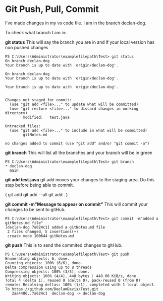 # Git Push, Pull, Commit

I've made changes in my vs code file. I am in the branch declan-dog.

To check what branch I am in:

**git status**
This will say the branch you are in and if your local version has non pushed changes

```
PS C:\Users\Administrator\examplefilepath\Test> git status
On branch declan-dog
Your branch is up to date with 'origin/declan-dog'.

On branch declan-dog
Your branch is up to date with 'origin/declan-dog'.

Your branch is up to date with 'origin/declan-dog'.


Changes not staged for commit:
  (use "git add <file>..." to update what will be committed)
  (use "git restore <file>..." to discard changes in working directory)
        modified:   test.java

Untracked files:
  (use "git add <file>..." to include in what will be committed)
        gitNotes.md

no changes added to commit (use "git add" and/or "git commit -a")
```

**git branch**
This will list all the branches and your branch will be in green

```
PS C:\Users\Administrator\examplefilepath\Test> git branch
* declan-dog
  main
```


**git add test.java** 
git add moves your changes to the staging area. Do this step before being able to commit. 

(
    git add <file>
    git add --all
    git add .
)

**git commit -m"Message to appear on commit"**
This will commit your changes to be sent to gitHub.

```
PS C:\Users\Administrator\examplefilepath\Test> git commit -m"added a gitNotes.md file"
[declan-dog 7a024c1] added a gitNotes.md file
 2 files changed, 5 insertions(+)
 create mode 100644 gitNotes.md
 ```

**git push**
This is to send the commited changes to gitHub.

```
PS C:\Users\Administrator\examplefilepath\Test> git push
Enumerating objects: 6, done.
Counting objects: 100% (6/6), done.
Delta compression using up to 8 threads
Compressing objects: 100% (3/3), done.
Writing objects: 100% (4/4), 448 bytes | 448.00 KiB/s, done.
Total 4 (delta 1), reused 0 (delta 0), pack-reused 0 (from 0)
remote: Resolving deltas: 100% (1/1), completed with 1 local object.
To https://github.com/DeclanDavis/Test.git
   2aa4486..7a024c1  declan-dog -> declan-dog
```